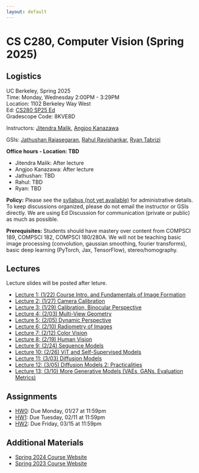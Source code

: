 ```yaml
---
layout: default
---
```


# CS C280, Computer Vision (Spring 2025)

## Logistics

UC Berkeley, Spring 2025  
Time: Monday, Wednesday 2:00PM - 3:29PM  
Location: 1102 Berkeley Way West  
Ed: [CS280 SP25 Ed](https://edstem.org/us/join/7MWJJ5)  
Gradescope Code: 8KVE8D

Instructors: [Jitendra Malik](https://people.eecs.berkeley.edu/~malik), [Angjoo Kanazawa](https://people.eecs.berkeley.edu/~kanazawa)   

GSIs: [Jathushan Rajasegaran](https://brjathu.github.io/), [Rahul Ravishankar](https://rravishankar1.github.io/), [Ryan Tabrizi](https://ryantabrizi.com/)


**Office hours - Location: TBD** 
- Jitendra Malik: After lecture
- Angjoo Kanazawa: After lecture
- Jathushan: TBD
- Rahul: TBD
- Ryan: TBD

**Policy:** Please see the [syllabus (not yet available)]() for administrative details. To keep discussions organized, please do not email the instructor or GSIs directly. We are using Ed Discussion for communication (private or public) as much as possible.

**Prerequisites:** Students should have mastery over content from COMPSCI 189, COMPSCI 182, COMPSCI 180/280A. We will not be teaching basic image processing (convolution, gaussian smoothing, fourier transforms), basic deep learning (PyTorch, Jax, TensorFlow), stereo/homography.

## Lectures

Lecture slides will be posted after leture.

* [Lecture 1: (1/22) Course Intro. and Fundamentals of Image Formation](lectures/lect1.pdf)
* [Lecture 2: (1/27) Camera Calibration](lectures/lect2.pdf)
* [Lecture 3: (1/29) Calibration, Binocular Perspective](lectures/lect3.pdf)
* [Lecture 4: (2/03) Multi-View Geometry](lectures/lect4.pdf)
* [Lecture 5: (2/05) Dynamic Perspective](lectures/lect5.pdf)
* [Lecture 6: (2/10) Radiometry of Images](lectures/lect6.pdf)
* [Lecture 7: (2/12) Color Vision](lectures/lect7.pdf)
* [Lecture 8: (2/19) Human Vision](lectures/lect8.pdf)
* [Lecture 9: (2/24) Sequence Models](lectures/lect9.pdf)
* [Lecture 10: (2/26) ViT and Self-Supervised Models](lectures/lect10.pdf)
* [Lecture 11: (3/03) Diffusion Models](lectures/lect11.pdf)
* [Lecture 12: (3/05) Diffusion Models 2: Practicalities](lectures/lect12.pdf)
* [Lecture 13: (3/10) More Generative Models (VAEs, GANs, Evaluation Metrics)](lectures/lect13.pdf)

## Assignments
* [HW0](psets/CS280_HW0.pdf): Due Monday, 01/27 at 11:59pm
* [HW1](psets/CS280_HW1.pdf): Due Tuesday, 02/11 at 11:59pm
* [HW2](https://cal-cs180.github.io/fa24/hw/proj5/partb_fm.html): Due Friday, 03/15 at 11:59pm

## Additional Materials

* [Spring 2024 Course Website](https://cs280-berkeley.github.io/sp24)
* [Spring 2023 Course Website](https://cs280-berkeley.github.io/sp23)
